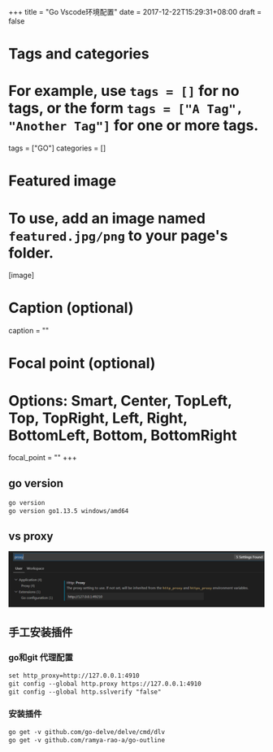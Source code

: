 +++
title = "Go Vscode环境配置"
date = 2017-12-22T15:29:31+08:00
draft = false

# Tags and categories
# For example, use `tags = []` for no tags, or the form `tags = ["A Tag", "Another Tag"]` for one or more tags.
tags = ["GO"]
categories = []

# Featured image
# To use, add an image named `featured.jpg/png` to your page's folder. 
[image]
  # Caption (optional)
  caption = ""

  # Focal point (optional)
  # Options: Smart, Center, TopLeft, Top, TopRight, Left, Right, BottomLeft, Bottom, BottomRight
  focal_point = ""
+++


## go version


```
go version
go version go1.13.5 windows/amd64
```

## vs proxy

![](/img/post/vscode-proxy.png)



## 手工安装插件


### go和git 代理配置

```
set http_proxy=http://127.0.0.1:4910
git config --global http.proxy https://127.0.0.1:4910
git config --global http.sslverify "false"

```

### 安装插件

```
go get -v github.com/go-delve/delve/cmd/dlv
go get -v github.com/ramya-rao-a/go-outline

```